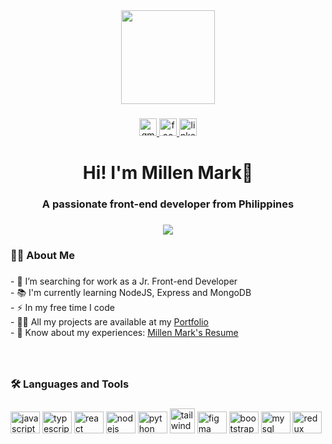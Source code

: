 <div align="center">
  <img height="150" src="https://camo.githubusercontent.com/62da68eb62b1e5f175f7d1f0191dd89a653d7908feb22d37d4a0ab07365d6791/68747470733a2f2f6d656469612e67697068792e636f6d2f6d656469612f4d3967624264396e6244724f5475314d71782f67697068792e676966"  />
</div>

###

<div align="center">
  <a href="mailto:aquino.millenmark@gmail.com" target="_blank">
    <img src="https://img.shields.io/static/v1?message=Gmail&logo=gmail&label=&color=282a36&logoColor=D14836&labelColor=&style=for-the-badge" height="28" alt="gmail logo"  />
  </a>
  <a href="https://www.facebook.com/aquino.millenmark" target="_blank">
    <img src="https://img.shields.io/static/v1?message=Facebook&logo=facebook&label=&color=282a36&logoColor=2CA5E0&labelColor=&style=for-the-badge" height="28" alt="facebook logo"  />
  </a>
  <a href="https://www.linkedin.com/in/millen-mark-aquino/" target="_blank">
    <img src="https://img.shields.io/static/v1?message=LinkedIn&logo=linkedin&label=&color=282a36&logoColor=2CA5E0&labelColor=&style=for-the-badge" height="28" alt="linkedin logo"  />
  </a>
</div>

###

<h1 align="center">Hi! I'm Millen Mark👋</h1>
<h3 align="center">A passionate front-end developer from Philippines</h3>

###

<div align="center">
  <img src="https://visitor-badge.laobi.icu/badge?page_id=Millenmark.Millenmark&left_text=Visitors"  />
</div>

###

<h3 align="left">👩‍💻  About Me</h3>

###

<p align="left">
  - 🔭 I’m searching for work as a Jr. Front-end Developer<br>
  - 📚 I'm currently learning NodeJS, Express and MongoDB<br>
  - ⚡ In my free time I code<br>
  - 👨‍💻 All my projects are available at my <a href="https://millenmark.github.io/portfolio/">Portfolio</a><br>
  - 📄 Know about my experiences: <a href="https://drive.google.com/file/d/1QzqVc4CGAYwiGYOZL1EdVlVLeCTvauHf/view?usp=sharing">Millen Mark's Resume<a/><br>
</p>

###

<br clear="both">

<h3 align="left">🛠 Languages and Tools</h3>

###

<div align="left">
  <img src="https://cdn.jsdelivr.net/gh/devicons/devicon/icons/javascript/javascript-original.svg" height="35" width="47" alt="javascript logo"  />
  <img src="https://cdn.jsdelivr.net/gh/devicons/devicon/icons/typescript/typescript-original.svg" height="35" width="47" alt="typescript logo"  />
  <img src="https://cdn.jsdelivr.net/gh/devicons/devicon/icons/react/react-original.svg" height="35" width="47" alt="react logo"  />
  <img src="https://cdn.jsdelivr.net/gh/devicons/devicon/icons/nodejs/nodejs-original.svg" height="35" width="47" alt="nodejs logo"  />
  <img src="https://cdn.jsdelivr.net/gh/devicons/devicon/icons/python/python-original.svg" height="35" width="47" alt="python logo"  />
  <img src="https://www.vectorlogo.zone/logos/tailwindcss/tailwindcss-icon.svg" alt="tailwind" width="40" height="40"/>
  <img src="https://cdn.jsdelivr.net/gh/devicons/devicon/icons/figma/figma-original.svg" height="35" width="47" alt="figma logo"  />
<!--   <img src="https://cdn.jsdelivr.net/gh/devicons/devicon/icons/vscode/vscode-original.svg" height="35" width="47" alt="vscode logo"  /> -->
  <img src="https://cdn.jsdelivr.net/gh/devicons/devicon/icons/bootstrap/bootstrap-original.svg" height="35" width="47" alt="bootstrap logo"  />
<!--   <img src="https://cdn.jsdelivr.net/gh/devicons/devicon/icons/canva/canva-original.svg" height="35" width="47" alt="canva logo"  /> -->
<!--   <img src="https://cdn.jsdelivr.net/gh/devicons/devicon/icons/cplusplus/cplusplus-original.svg" height="35" width="47" alt="cplusplus logo"  /> -->
<!--   <img src="https://cdn.jsdelivr.net/gh/devicons/devicon/icons/docker/docker-original.svg" height="35" width="47" alt="docker logo"  /> -->
<!--   <img src="https://cdn.jsdelivr.net/gh/devicons/devicon/icons/django/django-plain.svg" height="35" width="47" alt="django logo"  /> -->
<!--   <img src="https://cdn.jsdelivr.net/gh/devicons/devicon/icons/dot-net/dot-net-original.svg" height="35" width="47" alt="dot-net logo"  /> -->
<!--   <img src="https://cdn.jsdelivr.net/gh/devicons/devicon/icons/dotnetcore/dotnetcore-original.svg" height="35" width="47" alt="dotnetcore logo"  /> -->
<!--   <img src="https://cdn.jsdelivr.net/gh/devicons/devicon/icons/firebase/firebase-plain.svg" height="35" width="47" alt="firebase logo"  /> -->
<!--   <img src="https://cdn.jsdelivr.net/gh/devicons/devicon/icons/flutter/flutter-original.svg" height="35" width="47" alt="flutter logo"  /> -->
<!--   <img src="https://cdn.jsdelivr.net/gh/devicons/devicon/icons/git/git-original.svg" height="35" width="47" alt="git logo"  /> -->
<!--   <img src="https://cdn.jsdelivr.net/gh/devicons/devicon/icons/java/java-original.svg" height="35" width="47" alt="java logo"  /> -->
<!--   <img src="https://cdn.jsdelivr.net/gh/devicons/devicon/icons/laravel/laravel-plain.svg" height="35" width="47" alt="laravel logo"  /> -->
<!--   <img src="https://cdn.jsdelivr.net/gh/devicons/devicon/icons/less/less-plain-wordmark.svg" height="35" width="47" alt="less logo"  /> -->
  <img src="https://cdn.jsdelivr.net/gh/devicons/devicon/icons/mysql/mysql-original.svg" height="35" width="47" alt="mysql logo"  />
<!--   <img src="https://cdn.jsdelivr.net/gh/devicons/devicon/icons/mongodb/mongodb-original.svg" height="35" width="47" alt="mongodb logo"  /> -->
<!--   <img src="https://cdn.jsdelivr.net/gh/devicons/devicon/icons/npm/npm-original-wordmark.svg" height="35" width="47" alt="npm logo"  /> -->
  <img src="https://cdn.jsdelivr.net/gh/devicons/devicon/icons/redux/redux-original.svg" height="35" width="47" alt="redux logo"  />
</div>
